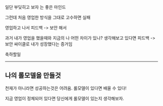 
일단 부딪히고 보자 는 좋은 마인드

그런데 
처음 영업한 방식을 그대로 고수하면 실패

영업하고 나서 피드백 -> 보안 해서

과거 내가 영업을 했을때와 지금의 나 어떤 차이가 있나? 생각해보고 있다면 피드백 -> 보안 싸이클로 내가 성장했다는 증거임

축하할일

----

## 나의 롤모델을 만들것

천재가 아니라면 성공하는것은 어려움. 롤모델이 있다면 배울 수 있다!

지금 영업이 정체되어 있다면 당신에게 롤모델이 있는지 생각해보자.